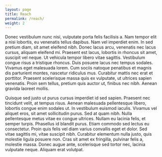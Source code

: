 ```yaml
---
layout: page
title: Reach
permalink: /reach/
weight: 2
---
```


Donec vestibulum nunc nisi, vulputate porta felis facilisis a. Nam tempor elit a nisi lobortis, eu venenatis tellus dapibus. Nam vel imperdiet enim. In sed pretium diam, sit amet eleifend nibh. Donec lacus arcu, venenatis nec lacus cursus, aliquam eleifend mi. Praesent est lacus, lobortis in rhoncus sit amet, suscipit vel neque. Ut vehicula tempor libero vitae sagittis. Vestibulum congue risus a tristique rhoncus. Duis posuere lacus nec tempus sodales. Vivamus eget malesuada lorem. Cum sociis natoque penatibus et magnis dis parturient montes, nascetur ridiculus mus. Curabitur mattis nec erat et porttitor. Praesent scelerisque massa quis ex vulputate, ut ultrices sapien venenatis. Proin sem tellus, pretium quis auctor ut, finibus nec nibh. Aenean gravida laoreet mollis.

Quisque sed justo ut purus cursus imperdiet id sed sapien. Praesent nec tincidunt velit, at tempus risus. Aenean malesuada pellentesque libero, lobortis congue enim sodales ut. In vestibulum euismod iaculis. Vivamus vel aliquet eros, sit amet sollicitudin purus. Sed at quam nibh. Nulla pellentesque metus vitae ex congue ultrices. Nullam eu lacinia felis, et semper turpis. Phasellus id blandit purus. Etiam commodo sed lectus eu consectetur. Proin quis felis vel diam varius convallis eget et dolor. Sed vitae sagittis mi, vitae suscipit nibh. Curabitur elementum nulla justo, quis molestie ligula posuere non. Cras sit amet ex fringilla, pulvinar felis a, molestie massa. Donec augue ante, scelerisque sed tortor nec, lacinia vulputate neque. Aliquam erat volutpat.
